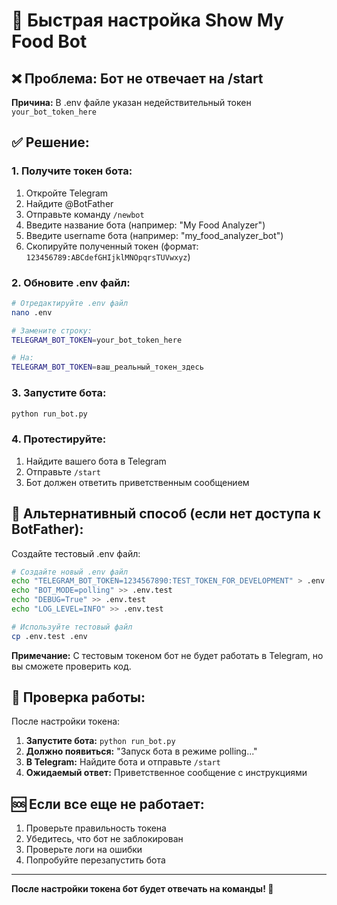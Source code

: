 # 🚀 Быстрая настройка Show My Food Bot

## ❌ Проблема: Бот не отвечает на /start

**Причина:** В .env файле указан недействительный токен `your_bot_token_here`

## ✅ Решение:

### 1. Получите токен бота:

1. Откройте Telegram
2. Найдите @BotFather
3. Отправьте команду `/newbot`
4. Введите название бота (например: "My Food Analyzer")
5. Введите username бота (например: "my_food_analyzer_bot")
6. Скопируйте полученный токен (формат: `123456789:ABCdefGHIjklMNOpqrsTUVwxyz`)

### 2. Обновите .env файл:

```bash
# Отредактируйте .env файл
nano .env

# Замените строку:
TELEGRAM_BOT_TOKEN=your_bot_token_here

# На:
TELEGRAM_BOT_TOKEN=ваш_реальный_токен_здесь
```

### 3. Запустите бота:

```bash
python run_bot.py
```

### 4. Протестируйте:

1. Найдите вашего бота в Telegram
2. Отправьте `/start`
3. Бот должен ответить приветственным сообщением

## 🔧 Альтернативный способ (если нет доступа к BotFather):

Создайте тестовый .env файл:

```bash
# Создайте новый .env файл
echo "TELEGRAM_BOT_TOKEN=1234567890:TEST_TOKEN_FOR_DEVELOPMENT" > .env.test
echo "BOT_MODE=polling" >> .env.test
echo "DEBUG=True" >> .env.test
echo "LOG_LEVEL=INFO" >> .env.test

# Используйте тестовый файл
cp .env.test .env
```

**Примечание:** С тестовым токеном бот не будет работать в Telegram, но вы сможете проверить код.

## 🧪 Проверка работы:

После настройки токена:

1. **Запустите бота:** `python run_bot.py`
2. **Должно появиться:** "Запуск бота в режиме polling..."
3. **В Telegram:** Найдите бота и отправьте `/start`
4. **Ожидаемый ответ:** Приветственное сообщение с инструкциями

## 🆘 Если все еще не работает:

1. Проверьте правильность токена
2. Убедитесь, что бот не заблокирован
3. Проверьте логи на ошибки
4. Попробуйте перезапустить бота

---

**После настройки токена бот будет отвечать на команды! 🎉**
